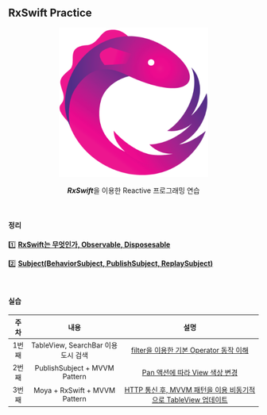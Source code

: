 ## RxSwift Practice
<p align="center"><img src="./images/rxswift.png" width="300px"></p>

<p align="center"><b><i>RxSwift</i></b>을 이용한 Reactive 프로그래밍 연습</p>

<br>

#### 정리

1️⃣ [**RxSwift는 무엇인가, Observable, Disposesable**](https://github.com/dongminyoon/RxSwift_practice/blob/main/RxSwift_md/Observable%2C%20Disposable.md)

2️⃣ **[Subject(BehaviorSubject, PublishSubject, ReplaySubject)](https://github.com/dongminyoon/RxSwift_practice/blob/main/RxSwift_md/Subject.md)**

<br>

#### 실습

| 주차  | 내용 | 설명 |
| :---: | :----------: | :----------: |
| 1번째 | TableView, SearchBar 이용 도시 검색 | [filter을 이용한 기본 Operator 동작 이해](https://github.com/dongminyoon/RxSwift_practice/blob/main/RxSwift_md/1st.md) |
| 2번째 | PublishSubject + MVVM Pattern | [Pan 액션에 따라 View 색상 변경](https://github.com/dongminyoon/RxSwift_practice/blob/main/RxSwift_md/2nd.md) |
| 3번째 | Moya + RxSwift + MVVM Pattern | [HTTP 통신 후, MVVM 패턴을 이용 비동기적으로 TableView 업데이트](https://github.com/dongminyoon/RxSwift_practice/blob/main/RxSwift_md/3rd.md) |

